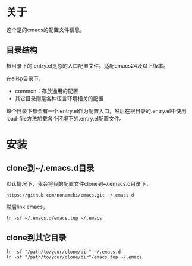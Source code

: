 # 关于 #
这个是的emacs的配置文件信息。

## 目录结构 ##
根目录下的.entry.el是总的入口配置文件。适配emacs24及以上版本。

在elisp目录下，
- common：存放通用的配置
- 其它目录则是各种语言环境相关的配置

每个目录下都会有一个.entry.el作为配置入口，然后在根目录的.entry.el中使用load-file方法加载各个环境下的.entry.el配置文件。

# 安装 #

## clone到~/.emacs.d目录 ##

默认情况下，我会将我的配置文件clone到~/.emacs.d目录下，
```
https://github.com/nonamehi/emacs.git ~/.emacs.d
```
然后link emacs，
```
ln -sf ~/.emacs.d/emacs.top ~/.emacs
```

## clone到其它目录 ##

```
ln -sf "/path/to/your/clone/dir" ~/.emacs.d
ln -sf "/path/to/your/clone/dir"/emacs.top ~/.emacs
```
